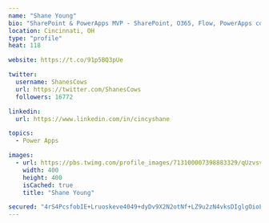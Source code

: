 ```yaml
---
name: "Shane Young"
bio: "SharePoint & PowerApps MVP - SharePoint, O365, Flow, PowerApps consulting? @PowerApps911 | Pure Snark? You found it."
location: Cincinnati, OH
type: "profile"
heat: 118

website: https://t.co/91p5BQ3pUe

twitter:
  username: ShanesCows
  url: https://twitter.com/ShanesCows
  followers: 16772

linkedin:
  url: https://www.linkedin.com/in/cincyshane

topics:
  - Power Apps

images:
  - url: https://pbs.twimg.com/profile_images/713100007398883329/qUzvsvQ3_400x400.jpg
    width: 400
    height: 400
    isCached: true
    title: "Shane Young"

secured: "4rS4PcsfobIE+Lruoskeve4049+dyDv9X2N2otNf+LZ9u2zN4vksDIglgOioLRZRDc46Crv3ZgJeL5fflieCmhUuOyuppkCkfRmyNRKd8ulQNZHBGUll/7EmQrXrRT/QRKWz83N/84lhMqLuWHsaexWW1wSh55CwZ3am7Q8bVLFsd9jtqrbMBtAcRwdZOnWGOGoKWPfoaqZ5qtWnqvNdGuVcAF4nY2KiMgrWebReoQjGa/iokPDB/TxWWkhFZ3cFs3R7cDlTG1dlpI2fAm5XBaGrkeQdNzisKSlRt6zebcUq/wptJ+N/sg0vWjAZ6uwrK/LbTPqOsxXFnSBMrTXGUAODE9mXn39xs7dibTIjoZh/aC5VDAA5ZI8DLHVUuDJEyZ395GwE5IWlzt3ezSaLfSCJoclwD41225jY0NK73vc=;/uZq9pc2PnIpH7sv8R2b9g=="
---
```


